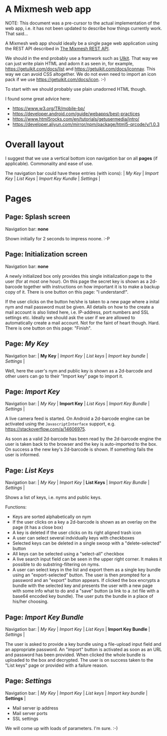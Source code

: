 # A Mixmesh web app

NOTE: This document was a pre-cursor to the actual implementation of the web app, i.e. it has not been updated to describe how things currently work. That said...

A Mixmesh web app should ideally be a single page web application using the REST API described in [The Mixmesh REST API](rest.md).

We should in the end probably use a framwork such as [UIkit](https://getuikit.com/docs/introduction). That way we can just write plain HTML and adorn it as seen in, for example, https://getuikit.com/docs/list and https://getuikit.com/docs/iconnav. This way we can avoid CSS altogether. We do not even need to import an icon pack if we use https://getuikit.com/docs/icon. :-)

To start with we should probably use plain unadorned HTML though.

I found some great advice here:

* https://www.w3.org/TR/mobile-bp/
* https://developer.android.com/guide/webapps/best-practices
* https://www.html5rocks.com/en/tutorials/getusermedia/intro/
* https://developer.aliyun.com/mirror/npm/package/html5-qrcode/v/1.0.3

# Overall layout

I suggest that we use a vertical bottom icon navigation bar on all **pages** (if applicable). Commonality and ease of use.

The navigation bar could have these entries (with icons): | *My Key* | *Import Key* | *List Keys* | *Import Key Kundle* | *Settings* |

# Pages

## Page: Splash screen

Navigation bar: **none**

Shown initially for 2 seconds to impress noone. :-P

## Page: Initialization screen

Navigation bar: **none**

A newly initialized box only provides this single initialization page to the user (for at most one hour). On this page the secret key is shown as a 2d-barcode together with instructions on how important it is to make a backup copy of it. There is one button on this page: "I understand!".

If the user clicks on the button he/she is taken to a new page where a inital nym and mail password must be given. All details on how to the create a mail account is also listed here, i.e. IP-address, port numbers and SSL settings etc. Ideally we should ask the user if we are allowed to automatically create a mail account. Not for the faint of heart though. Hard. There is one button on this page: "Finish".

## Page: *My Key*

Navigation bar: | **My Key** | *Import Key* | *List keys* | *Import key bundle* | *Settings* |

Well, here the user's nym and public key is shown as a 2d-barcode and other users can go to their "Import key" page to import it.

## Page: *Import Key*

Navigation bar: | *My Key* | **Import Key** | *List Keys* | *Import Key Bundle* | *Settings* |

A live camera feed is started. On Android a 2d-barcode engine can be activated using the `JavascriptInterface` support, e.g.
https://stackoverflow.com/a/14606975.

As soon as a valid 2d-barcode has been read by the 2d-barcode engine the user is taken back to the browser and the key is auto-imported to the box. On success a the new key's 2d-barcode is shown. If something fails the user is informed.

## Page: *List Keys*

Navigation bar: | *My Key* | *Import Key* | **List Keys** | *Import Key Bundle* | *Settings* |

Shows a list of keys, i.e. nyms and public keys.

Functions:

* Keys are sorted alphabetically on nym
* If the user clicks on a key a 2d-barcode is shown as an overlay on the page (it has a close box)
* A key is deleted if the user clicks on its right aligned trash icon
* A user can select several indvidually keys with checkboxes
* Selected keys can be deleted in a single swoop with a "delete-selected" button
* All keys can be selected using a "select-all" checkbox
* A live search input field can be seen in the upper right corner. It makes it possible to do substring-filtering on nyms.
* A user can select keys in the list and export them as a single key bundle using an "export-selected" button. The user is then prompted for a password and an "export" button appears. If clicked the box encrypts a bundle with the selected key and presents the user with a new page with some info what to do and a "save" button (a link to a .txt file with a base64 encoded key bundle). The user puts the bundle in a place of his/her choosing.

## Page: *Import Key Bundle*

Navigation bar: | *My Key* | *Import Key* | *List Keys* | **Import Key Bundle** | *Settings* |

The user is asked to provide a key bundle using a file-upload input field and an appropriate password. An "import" button is activated as soon as an URL and password has been provided. When clicked the whole bundle is uploaded to the box and decrypted. The user is on success taken to the "List keys" page or provided with a failure reason.

## Page: *Settings*

Navigation bar: | *My Key* | *Import Key* | *List keys* | *Import key bundle* | **Settings** |

* Mail server ip address
* Mail server ports
* SSL settings

We will come up with loads of parameters. I'm sure. :-)
